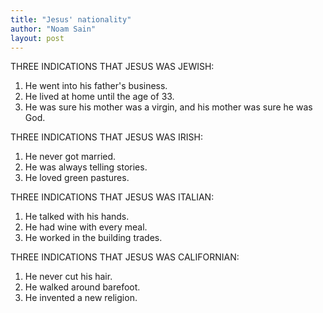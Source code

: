```yaml
---
title: "Jesus' nationality"
author: "Noam Sain"
layout: post
---
```


THREE INDICATIONS THAT JESUS WAS JEWISH:

1. He went into his father's business.
2. He lived at home until the age of 33.
3. He was sure his mother was a virgin, and his mother was sure he was God.

THREE INDICATIONS THAT JESUS WAS IRISH:

1. He never got married.
2. He was always telling stories.
3. He loved green pastures.

THREE INDICATIONS THAT JESUS WAS ITALIAN:

1. He talked with his hands.
2. He had wine with every meal.
3. He worked in the building trades.

THREE INDICATIONS THAT JESUS WAS CALIFORNIAN:

1. He never cut his hair.
2. He walked around barefoot.
3. He invented a new religion.